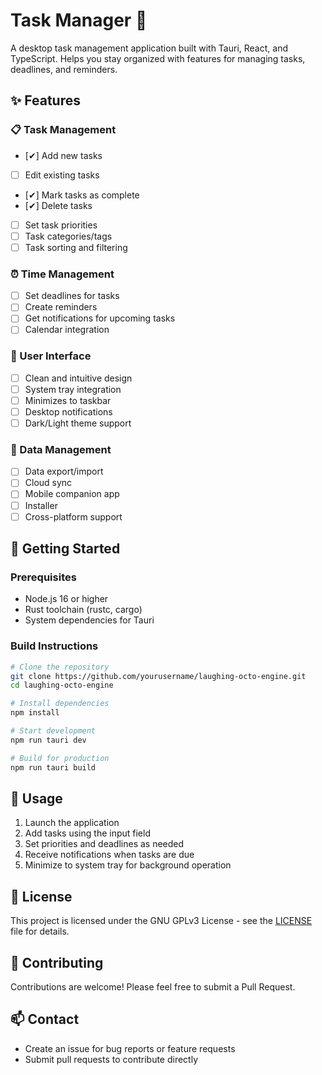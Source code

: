 # Task Manager 🐙

A desktop task management application built with Tauri, React, and TypeScript. Helps you stay organized with features for managing tasks, deadlines, and reminders.

## ✨ Features

### 📋 Task Management
- [✔] Add new tasks
- [ ] Edit existing tasks
- [✔] Mark tasks as complete
- [✔] Delete tasks
- [ ] Set task priorities
- [ ] Task categories/tags
- [ ] Task sorting and filtering

### ⏰ Time Management
- [ ] Set deadlines for tasks
- [ ] Create reminders
- [ ] Get notifications for upcoming tasks
- [ ] Calendar integration

### 🎨 User Interface
- [ ] Clean and intuitive design
- [ ] System tray integration
- [ ] Minimizes to taskbar
- [ ] Desktop notifications
- [ ] Dark/Light theme support

### 💾 Data Management
- [ ] Data export/import
- [ ] Cloud sync
- [ ] Mobile companion app
- [ ] Installer
- [ ] Cross-platform support

## 🚀 Getting Started

### Prerequisites
- Node.js 16 or higher
- Rust toolchain (rustc, cargo)
- System dependencies for Tauri

### Build Instructions
```bash
# Clone the repository
git clone https://github.com/yourusername/laughing-octo-engine.git
cd laughing-octo-engine

# Install dependencies
npm install

# Start development
npm run tauri dev

# Build for production
npm run tauri build
```

## 📖 Usage

1. Launch the application
2. Add tasks using the input field
3. Set priorities and deadlines as needed
4. Receive notifications when tasks are due
5. Minimize to system tray for background operation

## 📄 License

This project is licensed under the GNU GPLv3 License - see the [LICENSE](LICENSE) file for details.

## 🤝 Contributing

Contributions are welcome! Please feel free to submit a Pull Request.

## 📫 Contact

- Create an issue for bug reports or feature requests
- Submit pull requests to contribute directly